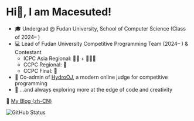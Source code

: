 # Hi👋, I am Macesuted!

- 🎓 Undergrad @ Fudan University, School of Computer Science (Class of 2024– )  
- 💻 Lead of Fudan University Competitive Programming Team (2024– ) & Contestant  
  - ICPC Asia Regional: 🥇🥇 + 🌟🥇🥇  
  - CCPC Regional: 🥇  
  - CCPC Final: 🥈  
- 🚀 Co-admin of [HydroOJ](https://hydro.ac/), a modern online judge for competitive programming  
- 🌱 ...and always exploring more at the edge of code and creativity

📘 [My Blog (zh-CN)](https://macesuted.moe)

![GitHub Status](https://github-readme-stats.vercel.app/api?show_icons=true&username=Macesuted&theme=dark)
